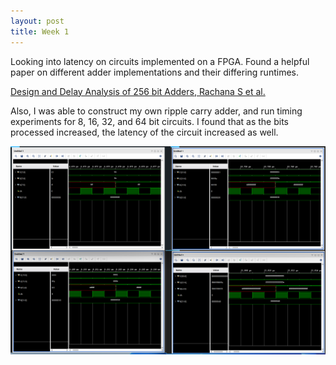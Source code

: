 ```yaml
---
layout: post
title: Week 1
---
```


Looking into latency on circuits implemented on a FPGA.  Found a helpful paper on different adder implementations and their differing runtimes.

[Design and Delay Analysis of 256 bit Adders, Rachana S et al.](https://www.ijert.org/research/design-and-delay-analysis-of-various-256-bit-adders-using-verilog-IJERTCONV8IS11062.pdf)

Also, I was able to construct my own ripple carry adder, and run timing experiments for 8, 16, 32, and 64 bit circuits.  I found that as the bits processed increased, the latency of the circuit increased as well.

<img src="images/rca_analysis.png">
